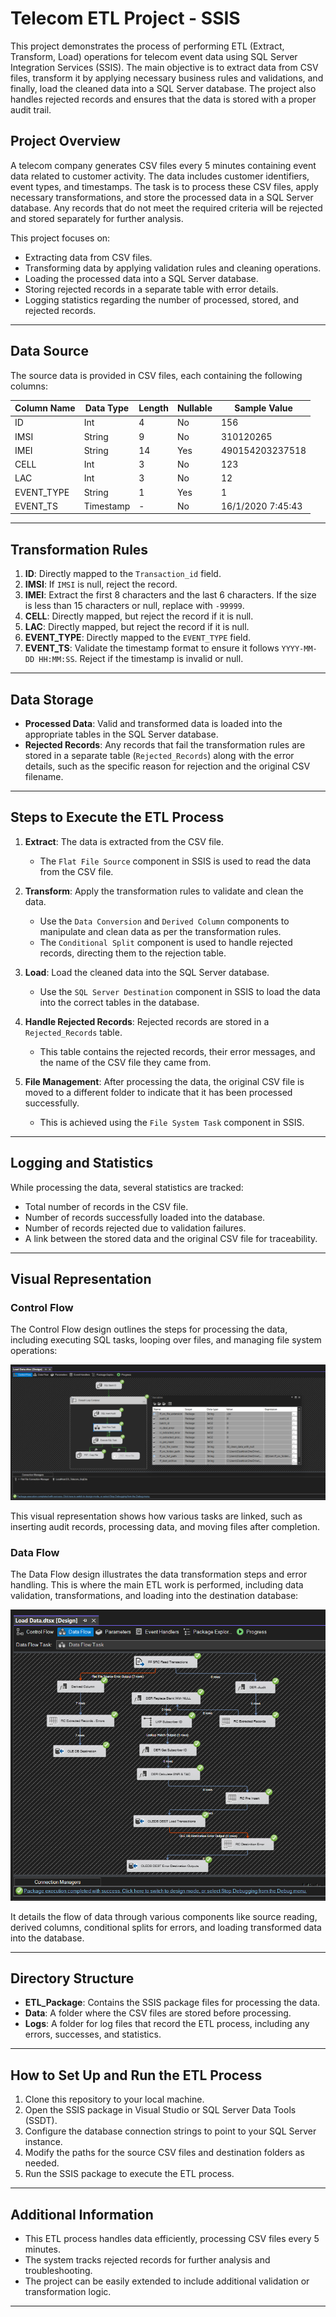 # Telecom ETL Project - SSIS  

This project demonstrates the process of performing ETL (Extract, Transform, Load) operations for telecom event data using SQL Server Integration Services (SSIS). The main objective is to extract data from CSV files, transform it by applying necessary business rules and validations, and finally, load the cleaned data into a SQL Server database. The project also handles rejected records and ensures that the data is stored with a proper audit trail.  

## Project Overview  

A telecom company generates CSV files every 5 minutes containing event data related to customer activity. The data includes customer identifiers, event types, and timestamps. The task is to process these CSV files, apply necessary transformations, and store the processed data in a SQL Server database. Any records that do not meet the required criteria will be rejected and stored separately for further analysis.  

This project focuses on:  
- Extracting data from CSV files.  
- Transforming data by applying validation rules and cleaning operations.  
- Loading the processed data into a SQL Server database.  
- Storing rejected records in a separate table with error details.  
- Logging statistics regarding the number of processed, stored, and rejected records.  

---

## Data Source  

The source data is provided in CSV files, each containing the following columns:  

| Column Name  | Data Type | Length | Nullable | Sample Value          |  
|--------------|-----------|--------|----------|-----------------------|  
| ID           | Int       | 4      | No       | 156                   |  
| IMSI         | String    | 9      | No       | 310120265             |  
| IMEI         | String    | 14     | Yes      | 490154203237518       |  
| CELL         | Int       | 3      | No       | 123                   |  
| LAC          | Int       | 3      | No       | 12                    |  
| EVENT_TYPE   | String    | 1      | Yes      | 1                     |  
| EVENT_TS     | Timestamp | -      | No       | 16/1/2020 7:45:43     |  

---

## Transformation Rules  

1. **ID**: Directly mapped to the `Transaction_id` field.  
2. **IMSI**: If `IMSI` is null, reject the record.  
3. **IMEI**: Extract the first 8 characters and the last 6 characters. If the size is less than 15 characters or null, replace with `-99999`.  
4. **CELL**: Directly mapped, but reject the record if it is null.  
5. **LAC**: Directly mapped, but reject the record if it is null.  
6. **EVENT_TYPE**: Directly mapped to the `EVENT_TYPE` field.  
7. **EVENT_TS**: Validate the timestamp format to ensure it follows `YYYY-MM-DD HH:MM:SS`. Reject if the timestamp is invalid or null.  

---

## Data Storage  

- **Processed Data**: Valid and transformed data is loaded into the appropriate tables in the SQL Server database.  
- **Rejected Records**: Any records that fail the transformation rules are stored in a separate table (`Rejected_Records`) along with the error details, such as the specific reason for rejection and the original CSV filename.  

---

## Steps to Execute the ETL Process  

1. **Extract**: The data is extracted from the CSV file.  
   - The `Flat File Source` component in SSIS is used to read the data from the CSV file.  

2. **Transform**: Apply the transformation rules to validate and clean the data.  
   - Use the `Data Conversion` and `Derived Column` components to manipulate and clean data as per the transformation rules.  
   - The `Conditional Split` component is used to handle rejected records, directing them to the rejection table.  

3. **Load**: Load the cleaned data into the SQL Server database.  
   - Use the `SQL Server Destination` component in SSIS to load the data into the correct tables in the database.  

4. **Handle Rejected Records**: Rejected records are stored in a `Rejected_Records` table.  
   - This table contains the rejected records, their error messages, and the name of the CSV file they came from.  

5. **File Management**: After processing the data, the original CSV file is moved to a different folder to indicate that it has been processed successfully.  
   - This is achieved using the `File System Task` component in SSIS.  

---

## Logging and Statistics  

While processing the data, several statistics are tracked:  
- Total number of records in the CSV file.  
- Number of records successfully loaded into the database.  
- Number of records rejected due to validation failures.  
- A link between the stored data and the original CSV file for traceability.  

---

## Visual Representation  

### **Control Flow**  
The Control Flow design outlines the steps for processing the data, including executing SQL tasks, looping over files, and managing file system operations:  

![Control Flow Design](https://github.com/HossamElsrah/Telecom-ETL-Project---SSIS/blob/main/Control%20Flow.png)  

This visual representation shows how various tasks are linked, such as inserting audit records, processing data, and moving files after completion.  

### **Data Flow**  
The Data Flow design illustrates the data transformation steps and error handling. This is where the main ETL work is performed, including data validation, transformations, and loading into the destination database:  

![Data Flow Design](https://github.com/HossamElsrah/Telecom-ETL-Project---SSIS/blob/main/Data%20Flow.png)  

It details the flow of data through various components like source reading, derived columns, conditional splits for errors, and loading transformed data into the database.  

---

## Directory Structure  

- **ETL_Package**: Contains the SSIS package files for processing the data.  
- **Data**: A folder where the CSV files are stored before processing.  
- **Logs**: A folder for log files that record the ETL process, including any errors, successes, and statistics.  

---

## How to Set Up and Run the ETL Process  

1. Clone this repository to your local machine.  
2. Open the SSIS package in Visual Studio or SQL Server Data Tools (SSDT).  
3. Configure the database connection strings to point to your SQL Server instance.  
4. Modify the paths for the source CSV files and destination folders as needed.  
5. Run the SSIS package to execute the ETL process.  

---

## Additional Information  

- This ETL process handles data efficiently, processing CSV files every 5 minutes.  
- The system tracks rejected records for further analysis and troubleshooting.  
- The project can be easily extended to include additional validation or transformation logic.  

---
